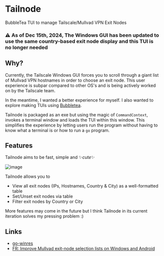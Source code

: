 # Tailnode

BubbleTea TUI to manage Tailscale/Mullvad VPN Exit Nodes

<h3>⚠️ As of Dec 15th, 2024, The Windows GUI has been updated to use the same country-based exit node display and this TUI is no longer needed </h3>

## Why?

Currently, the Tailscale Windows GUI forces you to scroll through a giant list of Mullvad VPN hostnames in order to choose an exit node. This user experience is subpar compared to other OS's and is being actively worked on by the Tailscale team.

In the meantime, I wanted a better experience for myself. I also wanted to explore making TUIs using [Bubbletea](https://github.com/charmbracelet/bubbletea).

Tailnode is packaged as an exe but using the magic of `CommandContext`, invokes a terminal window and loads the TUI within this window. This simplifies the experience by letting users run the program without having to know what a terminal is or how to run a `go` program.

## Features

Tailnode aims to be fast, simple and ✨*cute*✨

![image](https://github.com/user-attachments/assets/bdb6fcb3-825d-44b2-bcd1-27c57c88575e)

Tailnode allows you to
- View all exit nodes (IPs, Hostnames, Country & City) as a well-formatted table
- Set/Unset exit nodes via table
- Filter exit nodes by Country or City

More features may come in the future but I think Tailnode in its current iteration solves my pressing problem :)

## Links

- [go-winres](https://github.com/tc-hib/go-winres)
- [FR: Improve Mullvad exit-node selection lists on Windows and Android](https://github.com/tailscale/tailscale/issues/9421)
